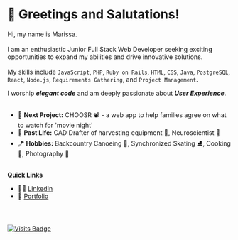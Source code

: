 # 🤙 Greetings and Salutations!  

Hi, my name is Marissa. <br><br>
I am an enthusiastic Junior Full Stack Web Developer seeking exciting opportunities to expand my abilities and drive innovative solutions. 
<br><br>
My skills include `JavaScript`, `PHP`, `Ruby on Rails`, `HTML`, `CSS`, `Java`, `PostgreSQL`, `React`, `Node.js`, `Requirements Gathering`, and `Project Management`.

I worship ***elegant code*** and am deeply passionate about ***User Experience***. 
<br><br>

- 🔮 **Next Project:** CHOOSR 📽 - a web app to help families agree on what to watch for 'movie night'
- 📜 **Past Life:** CAD Drafter of harvesting equipment 🚜, Neuroscientist 🧠
- 🪁 **Hobbies:** Backcountry Canoeing 🛶, Synchronized Skating ⛸, Cooking 🥗, Photography 📸
 <br><br>


**Quick Links**
- 👩‍💼 [LinkedIn](https://www.linkedin.com/in/marissa-steindel/)
- 🎨 [Portfolio](https://marissa-steindel.netlify.app/)
<br><br>

#
[![Visits Badge](https://badges.pufler.dev/visits/marissa-steindel/marissa-steindel)](https://badges.pufler.dev)
